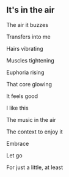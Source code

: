## It's in the air

The air it buzzes

Transfers into me

Hairs vibrating

Muscles tightening

Euphoria rising

That core glowing

It feels good

I like this

The music in the air

The context to enjoy it

Embrace

Let go

For just a little, at least


